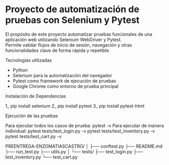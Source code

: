 # Proyecto de automatización de pruebas con Selenium y Pytest

El propósito de este proyecto automatizar pruebas funcionales de una aplicación web utilizando Selenium WebDriver y Pytest.  
Permite validar flujos de inicio de sesión, navegación y otras funcionalidades clave de forma rápida y repetible.

Tecnologías utilizadas
- Python
- Selenium para la automatización del navegador  
- Pytest como framework de ejecución de pruebas  
- Google Chrome como entorno de prueba principal


Instalación de Dependencias

1_ pip install selenium
2_ pip install pytest
3_ pip install pytest-html

Ejecución de las pruebas

Para ejecutar todos los casos de prueba: pytest -v
Para ejecutar de manera individual: 
pytest tests/test_login.py -v
pytest tests/test_inventory.py -v
pytest tests/test_cart.py -v 

PREENTREGA-ENZOMATIASCASTRO/
│
├── conftest.py
├── README.md
├── run_test.py
├── utils.py
│
└── tests/
    ├── test_login.py
    ├── test_inventory.py
    └── test_cart.py